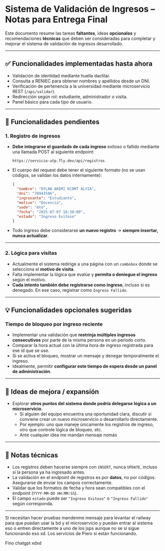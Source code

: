 # Sistema de Validación de Ingresos – Notas para Entrega Final

Este documento resume las tareas **faltantes**, ideas **opcionales** y recomendaciones **técnicas** que deben ser consideradas para completar y mejorar el sistema de validación de ingresos desarrollado.

---

## ✅ Funcionalidades implementadas hasta ahora

- Validación de identidad mediante huella dactilar.
- Consulta a RENIEC para obtener nombres y apellidos desde un DNI.
- Verificación de pertenencia a la universidad mediante microservicio REST (`/api/validar`).
- Redirección según rol: estudiante, administrador o visita.
- Panel básico para cada tipo de usuario.

---

## 🚧 Funcionalidades pendientes

### 1. Registro de ingresos

- **Debe integrarse el guardado de cada ingreso** exitoso o fallido mediante una llamada POST al siguiente endpoint:

  ```
  https://servicio-utp.fly.dev/api/registros
  ```

- El cuerpo del request debe tener el siguiente formato (no se usan códigos, se validan los datos internamente):

  ```json
  {
    "nombre": "DYLAN AKEMI KCOMT ALVIA",
    "dni": "78943586",
    "ingresante": "Estudiante",
    "motivo": "Docencia",
    "sede": "Ate",
    "fecha": "2025-07-07 18:30:00",
    "estado": "Ingreso Exitoso"
  }
  ```

- Todo ingreso debe considerarse **un nuevo registro** → **siempre insertar, nunca actualizar**.

---

### 2. Lógica para visitas

- Actualmente el sistema redirige a una página con un `combobox` donde se selecciona el **motivo de visita**.
- Falta implementar la lógica que evalúe y **permita o deniegue el ingreso** según el motivo.
- **Cada intento también debe registrarse como ingreso**, incluso si es denegado. En ese caso, registrar como `Ingreso Fallido`.

---

## 💡 Funcionalidades opcionales sugeridas

### Tiempo de bloqueo por ingreso reciente

- Implementar una validación que **restrinja múltiples ingresos consecutivos** por parte de la misma persona en un periodo corto.
- Comparar la hora actual con la última hora de ingreso registrada para ese id que se use.
- Si se activa el bloqueo, mostrar un mensaje y denegar temporalmente el ingreso.
- Idealmente, permitir **configurar este tiempo de espera desde un panel de administración**.

---

## 🧠 Ideas de mejora / expansión

- Explorar **otros puntos del sistema donde podría delegarse lógica a un microservicio**.
  - Si alguien del equipo encuentra una oportunidad clara, discutir si conviene crear un nuevo microservicio o desarrollarlo directamente.
  - Por ejemplo: uno que maneje únicamente los registros de ingreso, otro que controle lógica de bloqueo, etc.
  - Ante cualquier idea me mandan mensaje nomás

---

## 📝 Notas técnicas

- Los registros deben hacerse siempre con `INSERT`, nunca `UPDATE`, incluso si la persona ya ha ingresado antes.
- La validación en el endpoint de registros es por **datos**, no por códigos. Asegurarse de enviar los campos correctamente.
- Validar que los formatos de fecha y hora sean compatibles con el endpoint (`YYYY-MM-DD HH:MM:SS`).
- El campo `estado` puede ser `"Ingreso Exitoso"` o `"Ingreso Fallido"` según corresponda.

---
Si necesitan hacer pruebas mandenme mensaje para levantar el railway para que puedan usar la bd y el microservicio y puedan entrar al sistema eso o entren directamente a uno de los jsps aunque no se si sigue funcionando eso xd. Los servicios de Piero si están funcionando.


Fino chatgpt xdxd
